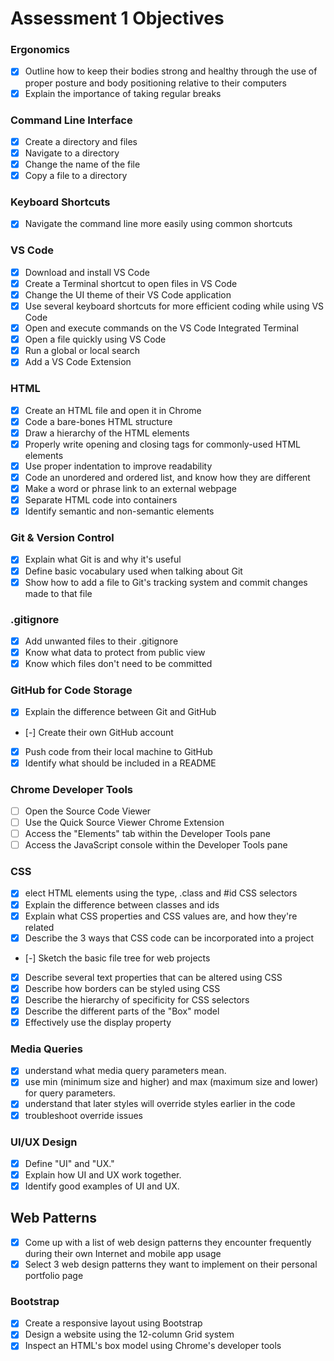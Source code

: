 # Assessment 1 Objectives

### Ergonomics
- [x] Outline how to keep their bodies strong and healthy through the use of proper posture and body positioning relative to their computers
- [x] Explain the importance of taking regular breaks

### Command Line Interface
- [x] Create a directory and files
- [x] Navigate to a directory
- [x] Change the name of the file
- [x] Copy a file to a directory

### Keyboard Shortcuts
- [x] Navigate the command line more easily using common shortcuts

### VS Code
- [x] Download and install VS Code
- [x] Create a Terminal shortcut to open files in VS Code
- [x] Change the UI theme of their VS Code application
- [x] Use several keyboard shortcuts for more efficient coding while using VS Code
- [x] Open and execute commands on the VS Code Integrated Terminal
- [x] Open a file quickly using VS Code
- [x] Run a global or local search
- [x] Add a VS Code Extension

### HTML
- [x] Create an HTML file and open it in Chrome
- [x] Code a bare-bones HTML structure
- [x] Draw a hierarchy of the HTML elements
- [x] Properly write opening and closing tags for commonly-used HTML elements
- [x] Use proper indentation to improve readability
- [x] Code an unordered and ordered list, and know how they are different
- [x] Make a word or phrase link to an external webpage
- [x] Separate HTML code into containers
- [x] Identify semantic and non-semantic elements

### Git & Version Control
- [x] Explain what Git is and why it's useful
- [x] Define basic vocabulary used when talking about Git
- [x] Show how to add a file to Git's tracking system and commit changes made to that file

### .gitignore
- [x] Add unwanted files to their .gitignore
- [x] Know what data to protect from public view
- [x] Know which files don't need to be committed

### GitHub for Code Storage
- [x] Explain the difference between Git and GitHub
- [-] Create their own GitHub account
- [x] Push code from their local machine to GitHub
- [x] Identify what should be included in a README

### Chrome Developer Tools
- [ ] Open the Source Code Viewer
- [ ] Use the Quick Source Viewer Chrome Extension
- [ ] Access the "Elements" tab within the Developer Tools pane
- [ ] Access the JavaScript console within the Developer Tools pane

### CSS
- [x] elect HTML elements using the type, .class and #id CSS selectors
- [x] Explain the difference between classes and ids
- [x] Explain what CSS properties and CSS values are, and how they're related
- [x] Describe the 3 ways that CSS code can be incorporated into a project
- [-] Sketch the basic file tree for web projects
- [x] Describe several text properties that can be altered using CSS
- [x] Describe how borders can be styled using CSS
- [x] Describe the hierarchy of specificity for CSS selectors
- [x] Describe the different parts of the "Box" model
- [x] Effectively use the display property

### Media Queries

- [x] understand what media query parameters mean.
- [x] use min (minimum size and higher) and max (maximum size and lower) for query parameters.
- [x] understand that later styles will override styles earlier in the code
- [x] troubleshoot override issues

### UI/UX Design
- [x] Define "UI" and "UX."
- [x] Explain how UI and UX work together.
- [x] Identify good examples of UI and UX.

## Web Patterns
- [x] Come up with a list of web design patterns they encounter frequently during their own Internet and mobile app usage
- [x] Select 3 web design patterns they want to implement on their personal portfolio page

### Bootstrap
- [x] Create a responsive layout using Bootstrap
- [x] Design a website using the 12-column Grid system
- [x] Inspect an HTML's box model using Chrome's developer tools
